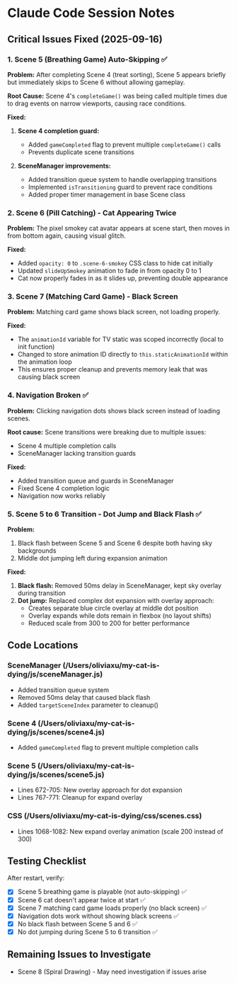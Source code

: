 # Claude Code Session Notes

## Critical Issues Fixed (2025-09-16)

### 1. Scene 5 (Breathing Game) Auto-Skipping ✅
**Problem:** After completing Scene 4 (treat sorting), Scene 5 appears briefly but immediately skips to Scene 6 without allowing gameplay.

**Root Cause:** Scene 4's `completeGame()` was being called multiple times due to drag events on narrow viewports, causing race conditions.

**Fixed:**
1. **Scene 4 completion guard:**
   - Added `gameCompleted` flag to prevent multiple `completeGame()` calls
   - Prevents duplicate scene transitions

2. **SceneManager improvements:**
   - Added transition queue system to handle overlapping transitions
   - Implemented `isTransitioning` guard to prevent race conditions
   - Added proper timer management in base Scene class

### 2. Scene 6 (Pill Catching) - Cat Appearing Twice
**Problem:** The pixel smokey cat avatar appears at scene start, then moves in from bottom again, causing visual glitch.

**Fixed:**
- Added `opacity: 0` to `.scene-6-smokey` CSS class to hide cat initially
- Updated `slideUpSmokey` animation to fade in from opacity 0 to 1
- Cat now properly fades in as it slides up, preventing double appearance

### 3. Scene 7 (Matching Card Game) - Black Screen
**Problem:** Matching card game shows black screen, not loading properly.

**Fixed:**
- The `animationId` variable for TV static was scoped incorrectly (local to init function)
- Changed to store animation ID directly to `this.staticAnimationId` within the animation loop
- This ensures proper cleanup and prevents memory leak that was causing black screen

### 4. Navigation Broken ✅
**Problem:** Clicking navigation dots shows black screen instead of loading scenes.

**Root cause:** Scene transitions were breaking due to multiple issues:
- Scene 4 multiple completion calls
- SceneManager lacking transition guards

**Fixed:** 
- Added transition queue and guards in SceneManager
- Fixed Scene 4 completion logic
- Navigation now works reliably

### 5. Scene 5 to 6 Transition - Dot Jump and Black Flash ✅
**Problem:** 
1. Black flash between Scene 5 and Scene 6 despite both having sky backgrounds
2. Middle dot jumping left during expansion animation

**Fixed:**
1. **Black flash:** Removed 50ms delay in SceneManager, kept sky overlay during transition
2. **Dot jump:** Replaced complex dot expansion with overlay approach:
   - Creates separate blue circle overlay at middle dot position
   - Overlay expands while dots remain in flexbox (no layout shifts)
   - Reduced scale from 300 to 200 for better performance

## Code Locations

### SceneManager (/Users/oliviaxu/my-cat-is-dying/js/sceneManager.js)
- Added transition queue system
- Removed 50ms delay that caused black flash
- Added `targetSceneIndex` parameter to cleanup()

### Scene 4 (/Users/oliviaxu/my-cat-is-dying/js/scenes/scene4.js)
- Added `gameCompleted` flag to prevent multiple completion calls

### Scene 5 (/Users/oliviaxu/my-cat-is-dying/js/scenes/scene5.js)
- Lines 672-705: New overlay approach for dot expansion
- Lines 767-771: Cleanup for expand overlay

### CSS (/Users/oliviaxu/my-cat-is-dying/css/scenes.css)
- Lines 1068-1082: New expand overlay animation (scale 200 instead of 300)

## Testing Checklist
After restart, verify:
- [x] Scene 5 breathing game is playable (not auto-skipping) ✅
- [x] Scene 6 cat doesn't appear twice at start ✅
- [x] Scene 7 matching card game loads properly (no black screen) ✅
- [x] Navigation dots work without showing black screens ✅
- [x] No black flash between Scene 5 and 6 ✅
- [x] No dot jumping during Scene 5 to 6 transition ✅

## Remaining Issues to Investigate
- Scene 8 (Spiral Drawing) - May need investigation if issues arise